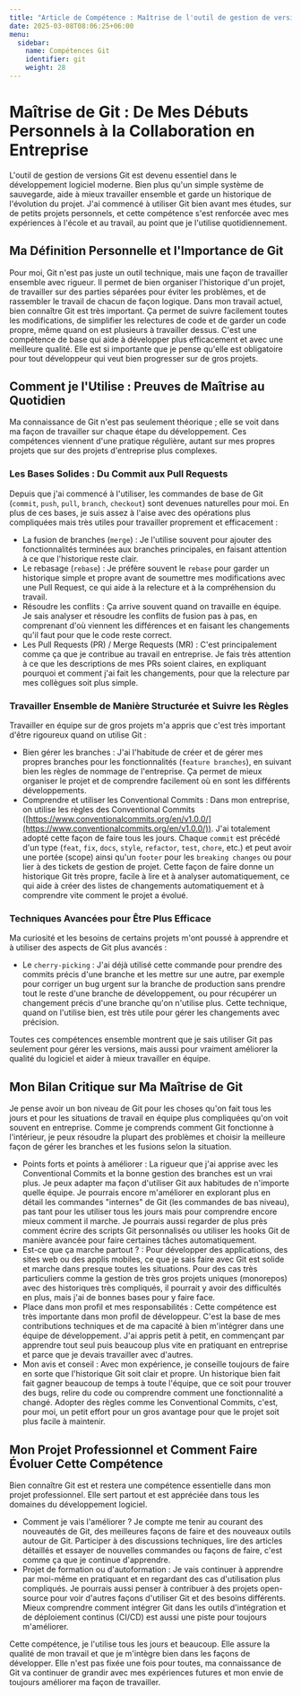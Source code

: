 ```yaml
---
title: "Article de Compétence : Maîtrise de l'outil de gestion de version Git"
date: 2025-03-08T08:06:25+06:00
menu:
  sidebar:
    name: Compétences Git
    identifier: git
    weight: 28
---
```


# Maîtrise de Git : De Mes Débuts Personnels à la Collaboration en Entreprise

L'outil de gestion de versions Git est devenu essentiel dans le développement logiciel moderne. Bien plus qu'un simple système de sauvegarde, aide à mieux travailler ensemble et garde un historique de l'évolution du projet. J'ai commencé à utiliser Git bien avant mes études, sur de petits projets personnels, et cette compétence s'est renforcée avec mes expériences à l'école et au travail, au point que je l'utilise quotidiennement.

## Ma Définition Personnelle et l'Importance de Git

Pour moi, Git n'est pas juste un outil technique, mais une façon de travailler ensemble avec rigueur. Il permet de bien organiser l'historique d'un projet, de travailler sur des parties séparées pour éviter les problèmes, et de rassembler le travail de chacun de façon logique. Dans mon travail actuel, bien connaître Git est très important. Ça permet de suivre facilement toutes les modifications, de simplifier les relectures de code et de garder un code propre, même quand on est plusieurs à travailler dessus. C'est une compétence de base qui aide à développer plus efficacement et avec une meilleure qualité. Elle est si importante que je pense qu'elle est obligatoire pour tout développeur qui veut bien progresser sur de gros projets.

## Comment je l'Utilise : Preuves de Maîtrise au Quotidien

Ma connaissance de Git n'est pas seulement théorique ; elle se voit dans ma façon de travailler sur chaque étape du développement. Ces compétences viennent d'une pratique régulière, autant sur mes propres projets que sur des projets d'entreprise plus complexes.

### Les Bases Solides : Du Commit aux Pull Requests

Depuis que j'ai commencé à l'utiliser, les commandes de base de Git (`commit`, `push`, `pull`, `branch`, `checkout`) sont devenues naturelles pour moi. En plus de ces bases, je suis assez à l'aise avec des opérations plus compliquées mais très utiles pour travailler proprement et efficacement :

* La fusion de branches (`merge`) : Je l'utilise souvent pour ajouter des fonctionnalités terminées aux branches principales, en faisant attention à ce que l'historique reste clair.
* Le rebasage (`rebase`) : Je préfère souvent le `rebase` pour garder un historique simple et propre avant de soumettre mes modifications avec une Pull Request, ce qui aide à la relecture et à la compréhension du travail.
* Résoudre les conflits : Ça arrive souvent quand on travaille en équipe. Je sais analyser et résoudre les conflits de fusion pas à pas, en comprenant d'où viennent les différences et en faisant les changements qu'il faut pour que le code reste correct.
* Les Pull Requests (PR) / Merge Requests (MR) : C'est principalement comme ça que je contribue au travail en entreprise. Je fais très attention à ce que les descriptions de mes PRs soient claires, en expliquant pourquoi et comment j'ai fait les changements, pour que la relecture par mes collègues soit plus simple.

### Travailler Ensemble de Manière Structurée et Suivre les Règles

Travailler en équipe sur de gros projets m'a appris que c'est très important d'être rigoureux quand on utilise Git :

* Bien gérer les branches : J'ai l'habitude de créer et de gérer mes propres branches pour les fonctionnalités (`feature branches`), en suivant bien les règles de nommage de l'entreprise. Ça permet de mieux organiser le projet et de comprendre facilement où en sont les différents développements.
* Comprendre et utiliser les Conventional Commits : Dans mon entreprise, on utilise les règles des Conventional Commits ([https://www.conventionalcommits.org/en/v1.0.0/](https://www.conventionalcommits.org/en/v1.0.0/)). J'ai totalement adopté cette façon de faire tous les jours. Chaque `commit` est précédé d'un type (`feat`, `fix`, `docs`, `style`, `refactor`, `test`, `chore`, etc.) et peut avoir une portée (scope) ainsi qu'un `footer` pour les `breaking changes` ou pour lier à des tickets de gestion de projet. Cette façon de faire donne un historique Git très propre, facile à lire et à analyser automatiquement, ce qui aide à créer des listes de changements automatiquement et à comprendre vite comment le projet a évolué.

### Techniques Avancées pour Être Plus Efficace

Ma curiosité et les besoins de certains projets m'ont poussé à apprendre et à utiliser des aspects de Git plus avancés :

* Le `cherry-picking` : J'ai déjà utilisé cette commande pour prendre des commits précis d'une branche et les mettre sur une autre, par exemple pour corriger un bug urgent sur la branche de production sans prendre tout le reste d'une branche de développement, ou pour récupérer un changement précis d'une branche qu'on n'utilise plus. Cette technique, quand on l'utilise bien, est très utile pour gérer les changements avec précision.

Toutes ces compétences ensemble montrent que je sais utiliser Git pas seulement pour gérer les versions, mais aussi pour vraiment améliorer la qualité du logiciel et aider à mieux travailler en équipe.

## Mon Bilan Critique sur Ma Maîtrise de Git

Je pense avoir un bon niveau de Git pour les choses qu'on fait tous les jours et pour les situations de travail en équipe plus compliquées qu'on voit souvent en entreprise. Comme je comprends comment Git fonctionne à l'intérieur, je peux résoudre la plupart des problèmes et choisir la meilleure façon de gérer les branches et les fusions selon la situation.

* Points forts et points à améliorer : La rigueur que j'ai apprise avec les Conventional Commits et la bonne gestion des branches est un vrai plus. Je peux adapter ma façon d'utiliser Git aux habitudes de n'importe quelle équipe. Je pourrais encore m'améliorer en explorant plus en détail les commandes "internes" de Git (les commandes de bas niveau), pas tant pour les utiliser tous les jours mais pour comprendre encore mieux comment il marche. Je pourrais aussi regarder de plus près comment écrire des scripts Git personnalisés ou utiliser les hooks Git de manière avancée pour faire certaines tâches automatiquement.
* Est-ce que ça marche partout ? : Pour développer des applications, des sites web ou des applis mobiles, ce que je sais faire avec Git est solide et marche dans presque toutes les situations. Pour des cas très particuliers comme la gestion de très gros projets uniques (monorepos) avec des historiques très compliqués, il pourrait y avoir des difficultés en plus, mais j'ai de bonnes bases pour y faire face.
* Place dans mon profil et mes responsabilités : Cette compétence est très importante dans mon profil de développeur. C'est la base de mes contributions techniques et de ma capacité à bien m'intégrer dans une équipe de développement. J'ai appris petit à petit, en commençant par apprendre tout seul puis beaucoup plus vite en pratiquant en entreprise et parce que je devais travailler avec d'autres.
* Mon avis et conseil : Avec mon expérience, je conseille toujours de faire en sorte que l'historique Git soit clair et propre. Un historique bien fait fait gagner beaucoup de temps à toute l'équipe, que ce soit pour trouver des bugs, relire du code ou comprendre comment une fonctionnalité a changé. Adopter des règles comme les Conventional Commits, c'est, pour moi, un petit effort pour un gros avantage pour que le projet soit plus facile à maintenir.

## Mon Projet Professionnel et Comment Faire Évoluer Cette Compétence

Bien connaître Git est et restera une compétence essentielle dans mon projet professionnel. Elle sert partout et est appréciée dans tous les domaines du développement logiciel.

* Comment je vais l'améliorer ? Je compte me tenir au courant des nouveautés de Git, des meilleures façons de faire et des nouveaux outils autour de Git. Participer à des discussions techniques, lire des articles détaillés et essayer de nouvelles commandes ou façons de faire, c'est comme ça que je continue d'apprendre.
* Projet de formation ou d'autoformation : Je vais continuer à apprendre par moi-même en pratiquant et en regardant des cas d'utilisation plus compliqués. Je pourrais aussi penser à contribuer à des projets open-source pour voir d'autres façons d'utiliser Git et des besoins différents. Mieux comprendre comment intégrer Git dans les outils d'intégration et de déploiement continus (CI/CD) est aussi une piste pour toujours m'améliorer.

Cette compétence, je l'utilise tous les jours et beaucoup. Elle assure la qualité de mon travail et que je m'intègre bien dans les façons de développer. Elle n'est pas fixée une fois pour toutes, ma connaissance de Git va continuer de grandir avec mes expériences futures et mon envie de toujours améliorer ma façon de travailler.